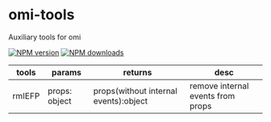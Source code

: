 # omi-tools
 Auxiliary tools for omi

[![NPM version](https://img.shields.io/npm/v/omi-tools?color=%23007acc&style=flat-square)](https://npmjs.org/package/omi-tools)
[![NPM downloads](https://img.shields.io/npm/dt/omi-tools?style=flat-square)](https://npmjs.org/package/omi-tools)

| tools  | params        | returns                               | desc                             |
| ------ | ------------- | ------------------------------------- | -------------------------------- |
| rmIEFP | props: object | props(without internal events):object | remove internal events from props |
